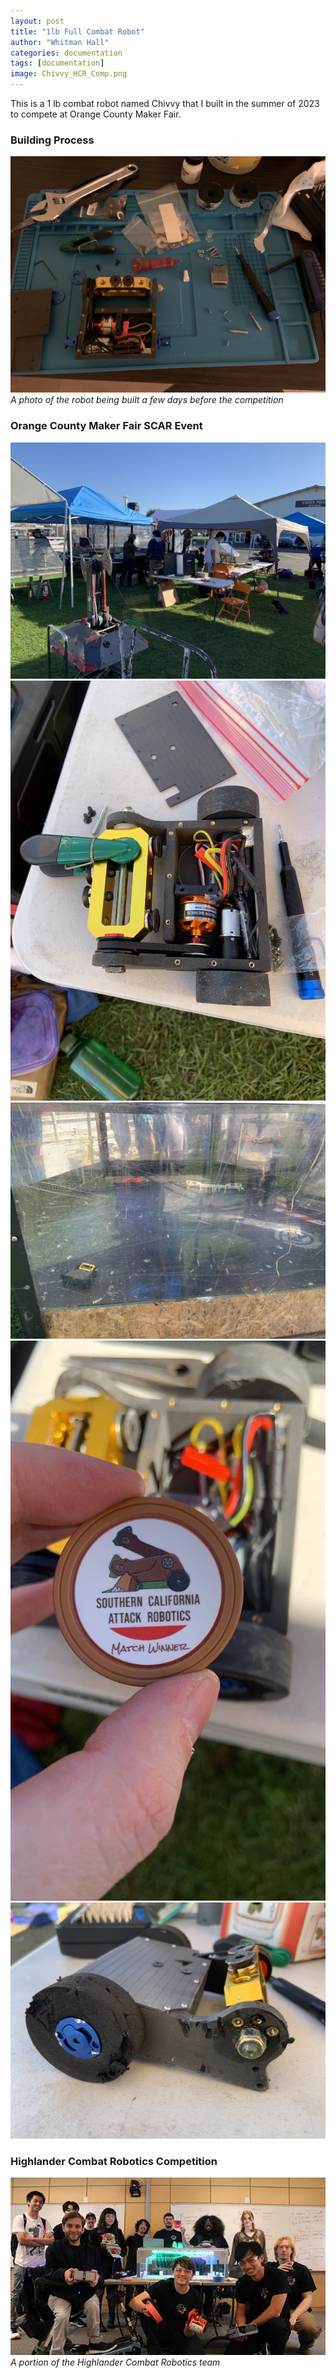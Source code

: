 ```yaml
---
layout: post
title: "1lb Full Combat Robot"
author: "Whitman Hall"
categories: documentation
tags: [documentation]
image: Chivvy_HCR_Comp.png
---
```

This is a 1 lb combat robot named Chivvy that I built in the summer of 2023 to compete at Orange County Maker Fair.


### Building Process
![combatrobotbuild](/assets/img/combatrobotbuild.jpg)
*A photo of the robot being built a few days before the competition*

### Orange County Maker Fair SCAR Event
![competitionarea](/assets/img/competitionarea.jpg)
![prefight](/assets/img/combatrobotprefight.jpg)
![incage](/assets/img/robotincage.jpg)
![winnermedalian](/assets/img/winnersmedalian.jpg)
![postfight](/assets/img/combatrobotpostfight.jpg)


### Highlander Combat Robotics Competition
![HCR_Group](/assets/img/HCR_Group.png)
*A portion of the Highlander Combat Robotics team*
